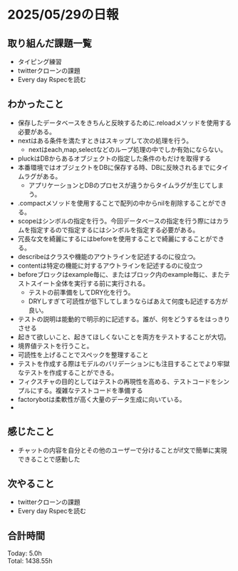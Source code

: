 # 2025/05/29の日報
## 取り組んだ課題一覧
* タイピング練習
* twitterクローンの課題
* Every day Rspecを読む
## わかったこと 
* 保存したデータベースをきちんと反映するために.reloadメソッドを使用する必要がある。
* nextはある条件を満たすときはスキップして次の処理を行う。
  * nextはeach,map,selectなどのループ処理の中でしか有効にならない。
* pluckはDBからあるオブジェクトの指定した条件のもだけを取得する
* 本番環境ではオブジェクトをDBに保存する時、DBに反映されるまでにタイムラグがある。
  * アプリケーションとDBのプロセスが違うからタイムラグが生じてしまう。
* .compactメソッドを使用することで配列の中からnilを削除することができる。
* scopeはシンボルの指定を行う。今回データベースの指定を行う際にはカラムを指定するので指定するにはシンボルを指定する必要がある。
* 冗長な文を綺麗にするにはbeforeを使用することで綺麗にすることができる。
* describeはクラスや機能のアウトラインを記述するのに役立つ。
* contentは特定の機能に対するアウトラインを記述するのに役立つ
* beforeブロックはexample毎に、またはブロック内のexample毎に、またテストスイート全体を実行する前に実行される。
  * テストの前準備をしてDRY化を行う。
  * DRYしすぎて可読性が低下してしまうならばあえて何度も記述する方が良い。
* テストの説明は能動的で明示的に記述する。誰が、何をどうするをはっきりさせる
* 起きて欲しいこと、起きてほしくないことを両方をテストすることが大切。
* 境界値テストを行うこと。
* 可読性を上げることでスペックを整理すること
* テストを作成する際はモデルのバリデーションにも注目することでより牢獄なテストを作成することができる。
* フィクスチャの目的としてはテストの再現性を高める、テストコードをシンプルにする。複雑なテストコードを準備する
* factorybotは柔軟性が高く大量のデータ生成に向いている。
* 
## 感じたこと
* チャットの内容を自分とその他のユーザーで分けることがif文で簡単に実現できることで感動した
## 次やること
* twitterクローンの課題
* Every day Rspecを読む
##  合計時間 
Today: 5.0h<br>
Total: 1438.55h

